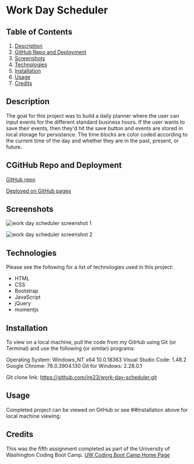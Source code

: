 # Work Day Scheduler

## Table of Contents

1. [Description](#Description)
2. [GitHub Repo and Deployment](#GitHub-Repo-and-Deployment)
3. [Screenshots](#Screenshots)
4. [Technologies](#Technologies)
5. [Installation](#Installation)
6. [Usage](#Usage)
7. [Credits](#Credits)

## Description

The goal for this project was to build a daily planner where the user can input events for the different standard business hours. If the user wants to save their events, then they'd hit the save button and events are stored in local storage for persistance. The time blocks are color coded according to the current time of the day and whether they are in the past, present, or future.

## CGitHub Repo and Deployment

[GitHub repo](https://github.com/jre23/work-day-scheduler)

[Deployed on GitHub pages](https://jre23.github.io/work-day-scheduler)

## Screenshots

![work day scheduler screenshot 1](https://user-images.githubusercontent.com/69170823/95032939-45612e80-0671-11eb-8934-b6a14dc100fb.png)

![work day scheduler screenshot 2](https://user-images.githubusercontent.com/69170823/95032985-6fb2ec00-0671-11eb-8b11-c2509babae57.png)

## Technologies

Please see the following for a list of technologies used in this project:

* HTML
* CSS
* Bootstrap
* JavaScript
* jQuery
* momentjs 

## Installation

To view on a local machine, pull the code from my GitHub using Git (or Terminal) and use the following (or similar) programs:

Operating System: Windows_NT x64 10.0.18363
Visual Studio Code: 1.48.2
Google Chrome: 78.0.3904.130
Git for Windows: 2.28.0.1

Git clone link: https://github.com/jre23/work-day-scheduler.git

## Usage

Completed project can be viewed on GitHub or see ##Installation above for local machine viewing.

## Credits

This was the fifth assignment completed as part of the University of Washington Coding Boot Camp. [UW Coding Boot Camp Home Page](https://bootcamp.uw.edu/coding/)